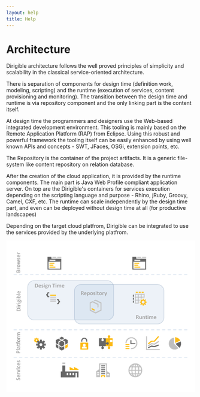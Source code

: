 ```yaml
---
layout: help
title: Help
---
```


Architecture
===

Dirigible architecture follows the well proved principles of simplicity and scalability in the classical service-oriented architecture.

There is separation of components for design time (definition work, modeling, scripting) and the runtime (execution of services, content provisioning and monitoring).
The transition between the design time and runtime is via repository component and the only linking part is the content itself.

At design time the programmers and designers use the Web-based integrated development environment. This tooling is mainly based on the Remote Application Platform (RAP) from Eclipse. Using this robust and powerful framework the tooling itself can be easily enhanced by using well known APIs and concepts - SWT, JFaces, OSGi, extension points, etc.

The Repository is the container of the project artifacts. It is a generic file-system like content repository on relation database.

After the creation of the cloud application, it is provided by the runtime components. The main part is Java Web Profile compliant application server. On top are the Dirigible's containers for services execution depending on the scripting language and purpose - Rhino, jRuby, Groovy, Camel, CXF, etc. The runtime can scale independently by the design time part, and even can be deployed without design time at all (for productive landscapes)

Depending on the target cloud platfrom, Dirigible can be integrated to use the services provided by the underlying platfrom.

![Dirigible Components](images/architecture.png)


